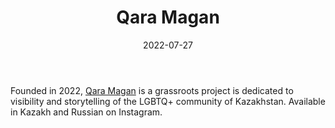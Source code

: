 ﻿---
title: "Qara Magan"
linkTitle: "Qara Magan"
date: 2022-07-27
countries: ["Kazakhstan"]
category: ["Local NGO"]
tags: ["gender NGO", "LGBTQ", "instagram"]
date_start: [2005]
date_end: []
data_type: ["qualitative", "narratives", "discourse", "visual"] 
language: ["Russian", "Kazakh"]
description: 
  Qara Magan is a grassroots project is dedicated to visibility and storytelling of the LGBTQ+ community of Kazakhstan.
---

Founded in 2022, [Qara Magan](https://www.instagram.com/qara.magan/) is a grassroots project is dedicated to visibility and storytelling of the LGBTQ+ community of Kazakhstan. Available in Kazakh and Russian on Instagram. 
